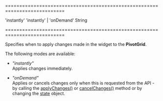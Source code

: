 ===========================================================================
<!--default-->'instantly'<!--/default-->
<!--acceptValues-->'instantly' | 'onDemand'<!--/acceptValues-->
<!--type-->String<!--/type-->
===========================================================================

<!--shortDescription-->
Specifies when to apply changes made in the widget to the **PivotGrid**.
<!--/shortDescription-->

<!--fullDescription-->
The following modes are available: 

- *"instantly"*     
Applies changes immediately.

- *"onDemand"*      
Applies or cancels changes only when this is requested from the API - by calling the [applyChanges()](/Documentation/ApiReference/UI_Widgets/dxPivotGridFieldChooser/Methods/#applyChanges) or [cancelChanges()](/Documentation/ApiReference/UI_Widgets/dxPivotGridFieldChooser/Methods/#cancelChanges) method or by changing the [state](/Documentation/ApiReference/UI_Widgets/dxPivotGridFieldChooser/Configuration/#state) object.
<!--/fullDescription-->

